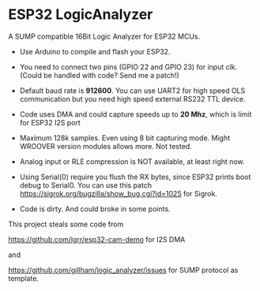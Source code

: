 # ESP32 LogicAnalyzer
A SUMP compatible 16Bit Logic Analyzer for ESP32 MCUs.

* Use Arduino to compile and flash your ESP32.

* You need to connect two pins (GPIO 22 and GPIO 23) for input clk. (Could be handled with code? Send me a patch!)

* Default baud rate is **912600**. You can use UART2 for high speed OLS communication but you need high speed external RS232 TTL device.

* Code uses DMA and could capture speeds up to **20 Mhz**, which is limit for ESP32 I2S port 

* Maximum 128k samples. Even using 8 bit capturing mode. Might WROOVER version modules allows more. Not tested.

* Analog input or RLE compression is NOT available, at least right now.

* Using Serial(0) require you flush the RX bytes, since ESP32 prints boot debug to Serial0.
You can use this patch https://sigrok.org/bugzilla/show_bug.cgi?id=1025 for Sigrok.

* Code is dirty. And could broke in some points.




This project steals some code from 

https://github.com/igrr/esp32-cam-demo for I2S DMA

and

https://github.com/gillham/logic_analyzer/issues for SUMP protocol as template.

